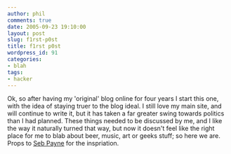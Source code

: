 ```yaml
---
author: phil
comments: true
date: 2005-09-23 19:10:00
layout: post
slug: f1rst-p0st
title: f1rst p0st
wordpress_id: 91
categories:
- blah
tags:
- hacker
---
```


Ok, so after having my 'original' blog online for four years I start this one, with the idea of staying truer to the blog ideal.  I still love my main site, and will continue to write it, but it has taken a far greater swing towards politics than I had planned.  These things needed to be discussed by me, and I like the way it naturally turned that way, but now it doesn't feel like the right place for me to blab about beer, music, art or geeks stuff; so here we are.  Props to [Seb Payne](http://www.evolutioncolt.com/~spayne/blog/) for the inspriation.
